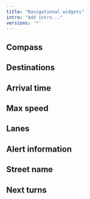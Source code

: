```yaml
---
title: "Navigational widgets"
intro: "Add intro..."
versions: '*'
---
```


## Compass

## Destinations

## Arrival time

## Max speed

## Lanes

## Alert information

## Street name

## Next turns

